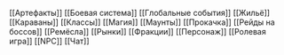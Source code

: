 [[Артефакты]]
[[Боевая система]]
[[Глобальные события]]
[[Жильё]]
[[Караваны]]
[[Классы]]
[[Магия]]
[[Маунты]]
[[Прокачка]]
[[Рейды на боссов]]
[[Ремёсла]]
[[Рынки]]
[[Фракции]]
[[Персонаж]]
[[Ролевая игра]]
[[NPC]]
[[Чат]]
